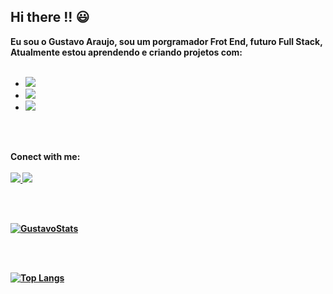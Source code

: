 ## Hi there !! :smiley:

<b>Eu sou o Gustavo Araujo, sou um porgramador Frot End, futuro Full Stack, Atualmente estou aprendendo e criando projetos com:<b>
<br>
<br>

  - <img src="https://img.shields.io/badge/HTML5-E34F26?style=for-the-badge&logo=html5&logoColor=white"/>
  - <img src="https://img.shields.io/badge/CSS3-1572B6?style=for-the-badge&logo=css3&logoColor=white"/>
  - <img src="https://img.shields.io/badge/JavaScript-F7DF1E?style=for-the-badge&logo=javascript&logoColor=black"/>
 <br>
 <br>

  <b>Conect with me:<b>
  <br>
  <br>
  <a href="https://www.instagram.com/guh_araujox/"> <img src="https://img.shields.io/badge/Instagram-E4405F?style=for-the-badge&logo=instagram&logoColor=white"> </a>
  <a href=""> <img src="https://img.shields.io/badge/LinkedIn-0077B5?style=for-the-badge&logo=linkedin&logoColor=white">

 <br>
 <br>
 
  [![GustavoStats](https://github-readme-stats.vercel.app/api?username=wagner12344)](https://github.com/anuraghazra/github-readme-stats)

  <br>
  <br>

  [![Top Langs](https://github-readme-stats.vercel.app/api/top-langs/?username=wagner12344)](https://github.com/anuraghazra/github-readme-stats)

